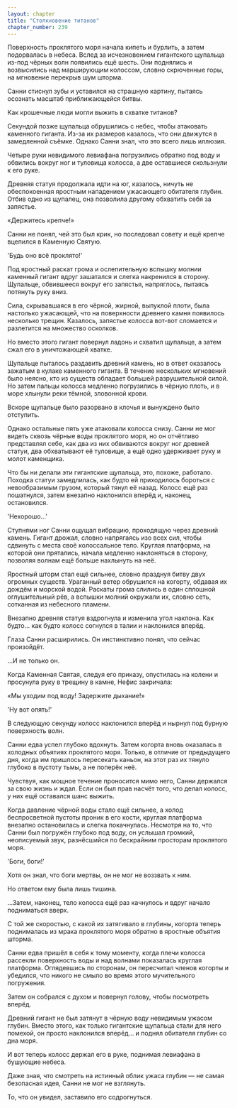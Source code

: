 ```yaml
---
layout: chapter
title: "Столкновение титанов"
chapter_number: 239
---
```


Поверхность проклятого моря начала кипеть и бурлить, а затем подорвалась в небеса. Вслед за исчезновением гигантского щупальца из-под чёрных волн появились ещё шесть. Они поднялись и возвысились над марширующим колоссом, словно скрюченные горы, на мгновение перекрыв шум шторма.

Санни стиснул зубы и уставился на страшную картину, пытаясь осознать масштаб приближающейся битвы.

Как крошечные люди могли выжить в схватке титанов?

Секундой позже щупальца обрушились с небес, чтобы атаковать каменного гиганта. Из-за их размеров казалось, что они движутся в замедленной съёмке. Однако Санни знал, что это всего лишь иллюзия.

Четыре руки невидимого левиафана погрузились обратно под воду и обвились вокруг ног и туловища колосса, а две оставшиеся скользнули к его руке.

Древняя статуя продолжала идти на юг, казалось, ничуть не обеспокоенная яростным нападением ужасающего обитателя глубин. Отбив одно из щупалец, она позволила другому обхватить себя за запястье.

«Держитесь крепче!»

Санни не понял, чей это был крик, но последовал совету и ещё крепче вцепился в Каменную Святую.

'Будь оно всё проклято!'

Под яростный раскат грома и ослепительную вспышку молнии каменный гигант вдруг зашатался и слегка накренился в сторону. Щупальце, обвившееся вокруг его запястья, напряглось, пытаясь потянуть руку вниз.

Сила, скрывавшаяся в его чёрной, жирной, выпуклой плоти, была настолько ужасающей, что на поверхности древнего камня появилось несколько трещин. Казалось, запястье колосса вот-вот сломается и разлетится на множество осколков.

Но вместо этого гигант повернул ладонь и схватил щупальце, а затем сжал его в уничтожающей хватке.

Щупальце пыталось раздавить древний камень, но в ответ оказалось зажатым в кулаке каменного гиганта. В течение нескольких мгновений было неясно, кто из существ обладает большей разрушительной силой. Но затем пальцы колосса медленно погрузились в чёрную плоть, и в море хлынули реки тёмной, зловонной крови.

Вскоре щупальце было разорвано в клочья и вынуждено было отступить.

Однако остальные пять уже атаковали колосса снизу. Санни не мог видеть сквозь чёрные воды проклятого моря, но он отчётливо представлял себе, как два из них обвиваются вокруг ног древней статуи, два обхватывают её туловище, а ещё одно удерживает руку и молот каменщика.

Что бы ни делали эти гигантские щупальца, это, похоже, работало. Походка статуи замедлилась, как будто ей приходилось бороться с невообразимым грузом, который тянул её назад. Колосс ещё раз пошатнулся, затем внезапно наклонился вперёд и, наконец, остановился.

'Нехорошо...'

Ступнями ног Санни ощущал вибрацию, проходящую через древний камень. Гигант дрожал, словно напрягаясь изо всех сил, чтобы сдвинуть с места своё колоссальное тело. Круглая платформа, на которой они прятались, начала медленно наклоняться в сторону, позволяя волнам ещё больше нахлынуть на неё.

Яростный шторм стал ещё сильнее, словно празднуя битву двух огромных существ. Ураганный ветер обрушился на когорту, обдавая их дождём и морской водой. Раскаты грома слились в один сплошной оглушительный рёв, а вспышки молний окружали их, словно сеть, сотканная из небесного пламени.

Внезапно древняя статуя вздрогнула и изменила угол наклона. Как будто... как будто колосс согнулся в талии и наклонился вперёд.

Глаза Санни расширились. Он инстинктивно понял, что сейчас произойдёт.

...И не только он.

Когда Каменная Святая, следуя его приказу, опустилась на колени и просунула руку в трещину в камне, Нефис закричала:

«Мы уходим под воду! Задержите дыхание!»

'Ну вот опять!'

В следующую секунду колосс наклонился вперёд и нырнул под бурную поверхность волн.

Санни едва успел глубоко вдохнуть. Затем когорта вновь оказалась в холодных объятиях проклятого моря. Только, в отличие от предыдущего дня, когда им пришлось пересекать каньон, на этот раз их тянуло глубоко в пустоту тьмы, а не поперёк неё.

Чувствуя, как мощное течение проносится мимо него, Санни держался за свою жизнь и ждал. Если он был прав насчёт того, что делал колосс, у них ещё оставался шанс выжить.

Когда давление чёрной воды стало ещё сильнее, а холод беспросветной пустоты проник в его кости, круглая платформа внезапно остановилась и слегка покачнулась. Несмотря на то, что Санни был погружён глубоко под воду, он услышал громкий, неописуемый звук, разнёсшийся по бескрайним просторам проклятого моря.

'Боги, боги!'

Хотя он знал, что боги мертвы, он не мог не воззвать к ним.

Но ответом ему была лишь тишина.

...Затем, наконец, тело колосса ещё раз качнулось и вдруг начало подниматься вверх.

С той же скоростью, с какой их затягивало в глубины, когорта теперь поднималась из мрака проклятого моря обратно в яростные объятия шторма.

Санни едва пришёл в себя к тому моменту, когда плечи колосса рассекли поверхность воды и над волнами показалась круглая платформа. Оглядевшись по сторонам, он пересчитал членов когорты и убедился, что никого не смыло во время этого мучительного погружения.

Затем он собрался с духом и повернул голову, чтобы посмотреть вперёд.

Древний гигант не был затянут в чёрную воду невидимым ужасом глубин. Вместо этого, как только гигантские щупальца стали для него помехой, он просто наклонился вперёд... и поднял обитателя глубин со дна моря.

И вот теперь колосс держал его в руке, поднимая левиафана в бушующие небеса.

Даже зная, что смотреть на истинный облик ужаса глубин — не самая безопасная идея, Санни не мог не взглянуть.

То, что он увидел, заставило его содрогнуться.